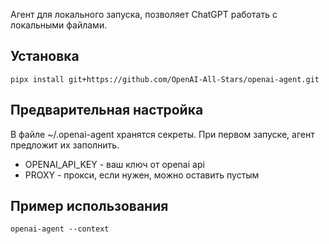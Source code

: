Агент для локального запуска, позволяет ChatGPT работать с локальными файлами.

## Установка

```
pipx install git+https://github.com/OpenAI-All-Stars/openai-agent.git
```

## Предварительная настройка

В файле ~/.openai-agent хранятся секреты. При первом запуске, агент предложит их заполнить.

* OPENAI_API_KEY - ваш ключ от openai api
* PROXY - прокси, если нужен, можно оставить пустым

## Пример использования

```
openai-agent --context
```
